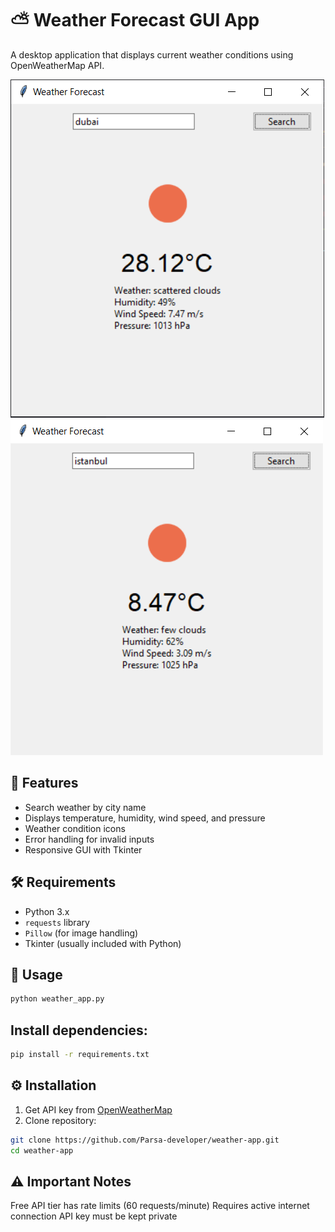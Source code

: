 # ⛅ Weather Forecast GUI App

A desktop application that displays current weather conditions using OpenWeatherMap API.

![Weather App Demo](assets/dubai.PNG)
![Weather App Demo](assets/istanbul.PNG)

## 🌟 Features
- Search weather by city name
- Displays temperature, humidity, wind speed, and pressure
- Weather condition icons
- Error handling for invalid inputs
- Responsive GUI with Tkinter

## 🛠️ Requirements
- Python 3.x
- `requests` library
- `Pillow` (for image handling)
- Tkinter (usually included with Python)

## 🚀 Usage
```bash
python weather_app.py
```
## Install dependencies:
```bash
pip install -r requirements.txt
```

## ⚙️ Installation
1. Get API key from [OpenWeatherMap](https://openweathermap.org/api)
2. Clone repository:
```bash
git clone https://github.com/Parsa-developer/weather-app.git
cd weather-app
```

## ⚠️ Important Notes
Free API tier has rate limits (60 requests/minute)
Requires active internet connection
API key must be kept private